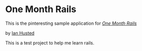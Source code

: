 # One Month Rails

This is the pinteresting sample application for 
[*One Month Rails*](http://onemonthrails.com)

by [Ian Husted](github.com/ian-husted)

This is a test project to help me learn rails.